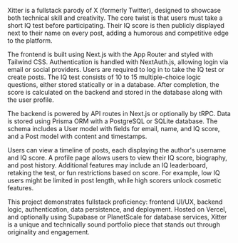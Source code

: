 Xitter is a fullstack parody of X (formerly Twitter), designed to showcase both technical skill and creativity. The core twist is that users must take a short IQ test before participating. Their IQ score is then publicly displayed next to their name on every post, adding a humorous and competitive edge to the platform.

The frontend is built using Next.js with the App Router and styled with Tailwind CSS. Authentication is handled with NextAuth.js, allowing login via email or social providers. Users are required to log in to take the IQ test or create posts. The IQ test consists of 10 to 15 multiple-choice logic questions, either stored statically or in a database. After completion, the score is calculated on the backend and stored in the database along with the user profile.

The backend is powered by API routes in Next.js or optionally by tRPC. Data is stored using Prisma ORM with a PostgreSQL or SQLite database. The schema includes a User model with fields for email, name, and IQ score, and a Post model with content and timestamps.

Users can view a timeline of posts, each displaying the author's username and IQ score. A profile page allows users to view their IQ score, biography, and post history. Additional features may include an IQ leaderboard, retaking the test, or fun restrictions based on score. For example, low IQ users might be limited in post length, while high scorers unlock cosmetic features.

This project demonstrates fullstack proficiency: frontend UI/UX, backend logic, authentication, data persistence, and deployment. Hosted on Vercel, and optionally using Supabase or PlanetScale for database services, Xitter is a unique and technically sound portfolio piece that stands out through originality and engagement.


